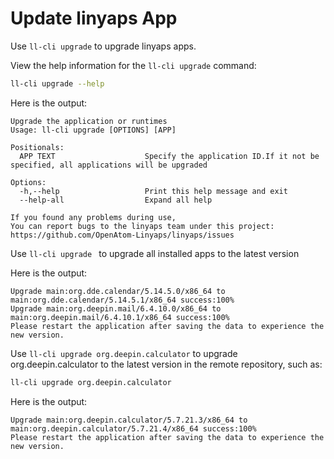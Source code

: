 <!--
SPDX-FileCopyrightText: 2023 UnionTech Software Technology Co., Ltd.

SPDX-License-Identifier: LGPL-3.0-or-later
-->

# Update linyaps App

Use `ll-cli upgrade` to upgrade linyaps apps.

View the help information for the `ll-cli upgrade` command:

```bash
ll-cli upgrade --help
```

Here is the output:

```text
Upgrade the application or runtimes
Usage: ll-cli upgrade [OPTIONS] [APP]

Positionals:
  APP TEXT                    Specify the application ID.If it not be specified, all applications will be upgraded

Options:
  -h,--help                   Print this help message and exit
  --help-all                  Expand all help

If you found any problems during use,                                                                                                                                                           You can report bugs to the linyaps team under this project: https://github.com/OpenAtom-Linyaps/linyaps/issues
```

Use `ll-cli upgrade ` to upgrade all installed apps to the latest version

Here is the output:

```text
Upgrade main:org.dde.calendar/5.14.5.0/x86_64 to main:org.dde.calendar/5.14.5.1/x86_64 success:100%
Upgrade main:org.deepin.mail/6.4.10.0/x86_64 to main:org.deepin.mail/6.4.10.1/x86_64 success:100%
Please restart the application after saving the data to experience the new version.
```

Use `ll-cli upgrade org.deepin.calculator` to upgrade org.deepin.calculator to the latest version in the remote repository, such as:

```bash
ll-cli upgrade org.deepin.calculator
```

Here is the output:

```text
Upgrade main:org.deepin.calculator/5.7.21.3/x86_64 to main:org.deepin.calculator/5.7.21.4/x86_64 success:100%
Please restart the application after saving the data to experience the new version.
```


